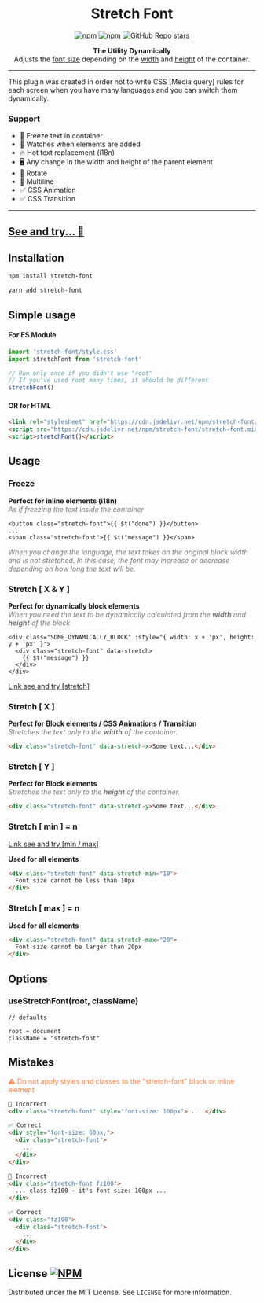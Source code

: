 <h1 align="center" style="text-align: center">Stretch Font</h1>

<div align="center" style="text-align: center">

[![npm](https://img.shields.io/npm/v/stretch-font)][npm-link]
[![npm](https://img.shields.io/npm/dm/stretch-font)][npm-link]
[![GitHub Repo stars](https://img.shields.io/github/stars/sarmaged/stretch-font?style=social)][github-link]

</div>

<p align="center" style="text-align: center">
<strong>The Utility Dynamically</strong><br />
Adjusts the <u>font size</u> depending on the <u>width</u> and <u>height</u> of the container.</p>

<hr>

<p>This plugin was created in order not to write CSS [Media query] rules for each screen when you have many languages and you can switch them dynamically.</p>

### Support
- 🥶 Freeze text in container
- 🤩 Watches when elements are added
- 🔥 Hot text replacement (i18n)
- 🖥 Any change in the width and height of the parent element
- 📱 Rotate
- 📝 Multiline
- ✅ CSS Animation
- ✅ CSS Transition

<hr>

## [See and try... 💫](https://sarmaged.github.io/stretch-font/)

## Installation
```bash
npm install stretch-font
```
```bash
yarn add stretch-font
```

## Simple usage

#### For ES Module
```javascript
import 'stretch-font/style.css'
import stretchFont from 'stretch-font'

// Run only once if you didn't use "root"
// If you've used root many times, it should be different
stretchFont()
```

#### OR for HTML
```html
<link rel="stylesheet" href="https://cdn.jsdelivr.net/npm/stretch-font/style.min.css">
<script src="https://cdn.jsdelivr.net/npm/stretch-font/stretch-font.min.js"></script>
<script>stretchFont()</script>
```

## Usage
### Freeze
<p><strong>Perfect for inline elements (i18n)</strong><br />
<i style="color: #777">As if freezing the text inside the container</i></p>

```vue
<button class="stretch-font">{{ $t("done") }}</button>
...
<span class="stretch-font">{{ $t("message") }}</span>
```

<p><i style="color: #777">When you change the language, the text takes on the original block width and is not stretched. In this case, the font may increase or decrease depending on how long the text will be.</i>
</p>

### Stretch [ X & Y ]
<p><strong>Perfect for dynamically block elements</strong><br />
<i style="color: #777">When you need the text to be dynamically calculated from the <strong>width</strong> and <strong>height</strong> of the block</i></p>

```vue
<div class="SOME_DYNAMICALLY_BLOCK" :style="{ width: x + 'px', height: y + 'px' }">
  <div class="stretch-font" data-stretch>
    {{ $t("message") }}
  </div>
</div>
```

[Link see and try [stretch]](https://sarmaged.github.io/stretch-font/#/stretch)


### Stretch [ X ]
<p><strong>Perfect for Block elements / CSS Animations / Transition</strong><br />
<i style="color: #777">Stretches the text only to the <strong>width</strong> of the container.</i></p>

```html
<div class="stretch-font" data-stretch-x>Some text...</div>
```

### Stretch [ Y ]
<p><strong>Perfect for Block elements</strong><br />
<i style="color: #777">Stretches the text only to the <strong>height</strong> of the container.</i></p>

```html
<div class="stretch-font" data-stretch-y>Some text...</div>
```

### Stretch [ min ] = n
[Link see and try [min / max]](https://sarmaged.github.io/stretch-font/#/stretch-min-max)
<p><strong>Used for all elements</strong></p>

```html
<div class="stretch-font" data-stretch-min="10">
  Font size cannot be less than 10px
</div>
```

### Stretch [ max ] = n
<p><strong>Used for all elements</strong></p>

```html
<div class="stretch-font" data-stretch-max="20">
  Font size cannot be larger than 20px
</div>
```

## Options

### useStretchFont(root, className)
```
// defaults

root = document
className = "stretch-font"
```

## Mistakes
<p style="color: #FF7B42">⚠️ Do not apply styles and classes to the "stretch-font" block or inline element</p>

```html
🚫 Incorrect
<div class="stretch-font" style="font-size: 100px"> ... </div>

✅ Correct
<div style="font-size: 60px;">
  <div class="stretch-font">
    ...
  </div>
</div>
```
```html
🚫 Incorrect
<div class="stretch-font fz100">
  ... class fz100 - it's font-size: 100px ...
</div>

✅ Correct
<div class="fz100">
  <div class="stretch-font">
    ...
  </div>
</div>
```

## License [![NPM](https://img.shields.io/npm/l/stretch-font)](https://github.com/Sarmaged/stretch-font/blob/main/LICENSE)

Distributed under the MIT License. See `LICENSE` for more information.

[npm-link]: https://www.npmjs.com/package/stretch-font
[github-link]: https://github.com/Sarmaged/stretch-font
